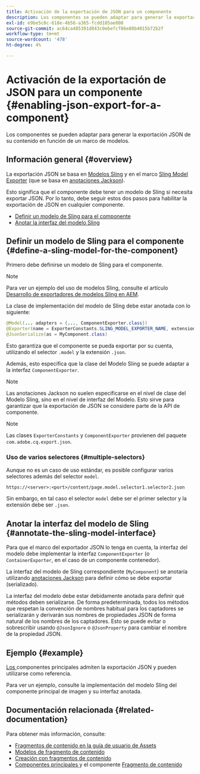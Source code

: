 ```yaml
---
title: Activación de la exportación de JSON para un componente
description: Los componentes se pueden adaptar para generar la exportación JSON de su contenido en función de un marco de modelos.
exl-id: e9be5c0c-618e-4b56-a365-fcdd185ae808
source-git-commit: ac64ca485391d843c0ebefcf86e80b4015b72b2f
workflow-type: tm+mt
source-wordcount: '478'
ht-degree: 4%

---
```


# Activación de la exportación de JSON para un componente {#enabling-json-export-for-a-component}

Los componentes se pueden adaptar para generar la exportación JSON de su contenido en función de un marco de modelos.

## Información general {#overview}

La exportación JSON se basa en [Modelos Sling](https://sling.apache.org/documentation/bundles/models.html) y en el marco [Sling Model Exporter](https://sling.apache.org/documentation/bundles/models.html#exporter-framework-since-130) (que se basa en [anotaciones Jackson](https://github.com/FasterXML/jackson-annotations/wiki/Jackson-Annotations)).

Esto significa que el componente debe tener un modelo de Sling si necesita exportar JSON. Por lo tanto, debe seguir estos dos pasos para habilitar la exportación de JSON en cualquier componente.

* [Definir un modelo de Sling para el componente](#define-a-sling-model-for-the-component)
* [Anotar la interfaz del modelo Sling](#annotate-the-sling-model-interface)

## Definir un modelo de Sling para el componente {#define-a-sling-model-for-the-component}

Primero debe definirse un modelo de Sling para el componente.

>[!NOTE]
>
>Para ver un ejemplo del uso de modelos Sling, consulte el artículo [Desarrollo de exportadores de modelos Sling en AEM](https://experienceleague.adobe.com/docs/experience-manager-learn/foundation/development/develop-sling-model-exporter.html).

La clase de implementación del modelo de Sling debe estar anotada con lo siguiente:

```java
@Model(... adapters = {..., ComponentExporter.class})
@Exporter(name = ExporterConstants.SLING_MODEL_EXPORTER_NAME, extensions = ExporterConstants.SLING_MODEL_EXTENSION)
@JsonSerialize(as = MyComponent.class)
```

Esto garantiza que el componente se pueda exportar por su cuenta, utilizando el selector `.model` y la extensión `.json`.

Además, esto especifica que la clase del Modelo Sling se puede adaptar a la interfaz `ComponentExporter`.

>[!NOTE]
>
>Las anotaciones Jackson no suelen especificarse en el nivel de clase del Modelo Sling, sino en el nivel de interfaz del Modelo. Esto sirve para garantizar que la exportación de JSON se considere parte de la API de componente.

>[!NOTE]
>
>Las clases `ExporterConstants` y `ComponentExporter` provienen del paquete `com.adobe.cq.export.json`.

### Uso de varios selectores {#multiple-selectors}

Aunque no es un caso de uso estándar, es posible configurar varios selectores además del selector `model`.

```
https://<server>:<port>/content/page.model.selector1.selector2.json
```

Sin embargo, en tal caso el selector `model` debe ser el primer selector y la extensión debe ser `.json`.

## Anotar la interfaz del modelo de Sling {#annotate-the-sling-model-interface}

Para que el marco del exportador JSON lo tenga en cuenta, la interfaz del modelo debe implementar la interfaz `ComponentExporter` (o `ContainerExporter`, en el caso de un componente contenedor).

La interfaz del modelo de Sling correspondiente (`MyComponent`) se anotaría utilizando [anotaciones Jackson](https://github.com/FasterXML/jackson-annotations/wiki/Jackson-Annotations) para definir cómo se debe exportar (serializado).

La interfaz del modelo debe estar debidamente anotada para definir qué métodos deben serializarse. De forma predeterminada, todos los métodos que respetan la convención de nombres habitual para los captadores se serializarán y derivarán sus nombres de propiedades JSON de forma natural de los nombres de los captadores. Esto se puede evitar o sobrescribir usando `@JsonIgnore` o `@JsonProperty` para cambiar el nombre de la propiedad JSON.

## Ejemplo {#example}

[Los ](https://experienceleague.adobe.com/docs/experience-manager-core-components/using/introduction.html?lang=es) componentes principales admiten la exportación JSON y pueden utilizarse como referencia.

Para ver un ejemplo, consulte la implementación del modelo Sling del componente principal de imagen y su interfaz anotada.

## Documentación relacionada {#related-documentation}

Para obtener más información, consulte:

* [Fragmentos de contenido en la guía de usuario de Assets](/help/assets/content-fragments/content-fragments.md)
* [Modelos de fragmento de contenido](/help/assets/content-fragments/content-fragments-models.md)
* [Creación con fragmentos de contenido](/help/sites-cloud/authoring/fundamentals/content-fragments.md)
* [Componentes principales ](https://experienceleague.adobe.com/docs/experience-manager-core-components/using/introduction.html) y el componente  [Fragmento de contenido](https://experienceleague.adobe.com/docs/experience-manager-core-components/using/components/content-fragment-component.html)
